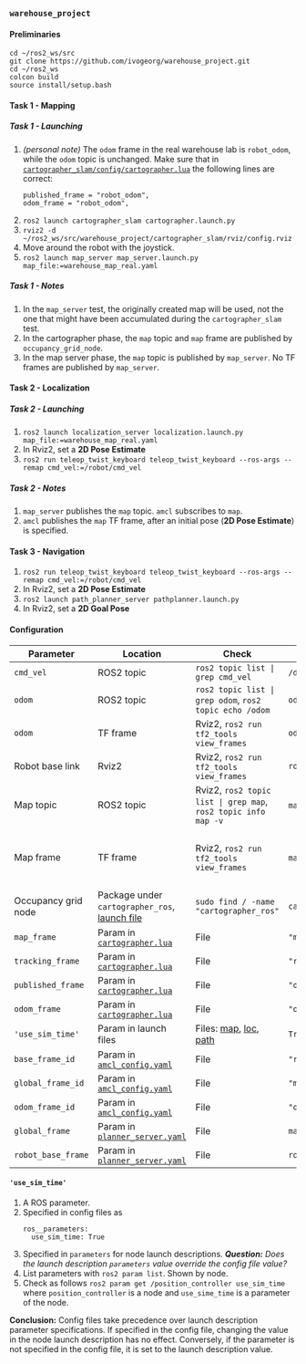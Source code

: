 ### `warehouse_project`

#### Preliminaries

```
cd ~/ros2_ws/src
git clone https://github.com/ivogeorg/warehouse_project.git
cd ~/ros2_ws
colcon build
source install/setup.bash
```  

#### Task 1 - Mapping

##### _Task 1 - Launching_

1. _(personal note)_ The `odom` frame in the real warehouse lab is `robot_odom`, while the `odom` topic is unchanged. Make sure that in [`cartographer_slam/config/cartographer.lua`](cartographer_slam/config/cartographer.lua) the following lines are correct:
   ```
   published_frame = "robot_odom",
   odom_frame = "robot_odom",
   ```
2. `ros2 launch cartographer_slam cartographer.launch.py`
3. `rviz2 -d ~/ros2_ws/src/warehouse_project/cartographer_slam/rviz/config.rviz`
4. Move around the robot with the joystick.
5. `ros2 launch map_server map_server.launch.py map_file:=warehouse_map_real.yaml`

##### _Task 1 - Notes_

1. In the `map_server` test, the originally created map will be used, not the one that might have been accumulated during the `cartographer_slam` test.
2. In the cartographer phase, the `map` topic and `map` frame are published by `occupancy_grid_node`.
3. In the map server phase, the `map` topic is published by `map_server`. No TF frames are published by `map_server`.

#### Task 2 - Localization

##### _Task 2 - Launching_

1. `ros2 launch localization_server localization.launch.py map_file:=warehouse_map_real.yaml`
2. In Rviz2, set a **2D Pose Estimate**
3. `ros2 run teleop_twist_keyboard teleop_twist_keyboard --ros-args --remap cmd_vel:=/robot/cmd_vel`

##### _Task 2 - Notes_

1. `map_server` publishes the `map` topic. `amcl` subscribes to `map`.
2. `amcl` publishes the `map` TF frame, after an initial pose (**2D Pose Estimate**) is specified.

#### Task 3 - Navigation

1. `ros2 run teleop_twist_keyboard teleop_twist_keyboard --ros-args --remap cmd_vel:=/robot/cmd_vel`
2. In Rviz2, set a **2D Pose Estimate**
3. `ros2 launch path_planner_server pathplanner.launch.py`
4. In Rviz2, set a **2D Goal Pose**

#### Configuration

| Parameter | Location | Check | Simulator | Real robot | Documentation | Notes |
| --- | --- | --- | --- | --- | --- | --- |
| `cmd_vel` | ROS2 topic | `ros2 topic list \| grep cmd_vel` | `/diffbot_base_controller/cmd_vel_unstamped` | | |
| `odom` | ROS2 topic | `ros2 topic list \| grep odom`, `ros2 topic echo /odom` | `odom` | | | |
| `odom` | TF frame | Rviz2, `ros2 run tf2_tools view_frames` | `odom` | | | |
| Robot base link | Rviz2 | Rviz2, `ros2 run tf2_tools view_frames` | `robot_base_footprint` | | | |
| Map topic | ROS2 topic | Rviz2, `ros2 topic list \| grep map`, `ros2 topic info map -v` | `map` (`cartographer_occupancy_grid_node`) | | | |
| Map frame | TF frame | Rviz2, `ros2 run tf2_tools view_frames` | `map` (`cartographer_occupancy_grid_node`) | | | Assuming the publisher of the `map` topic |
| Occupancy grid node | Package under `cartographer_ros`, [launch file](cartographer_slam/launch/cartographer.launch.py) | `sudo find / -name "cartographer_ros"` | `cartographer_occupancy_grid_node` | | | |
| `map_frame` | Param in [`cartographer.lua`](cartographer_slam/config/cartographer.lua) | File | `"map"` | `"map"` | | |
| `tracking_frame` | Param in [`cartographer.lua`](cartographer_slam/config/cartographer.lua) | File | `"robot_base_footprint"` | `"robot_base_footprint"` | | |
| `published_frame` | Param in [`cartographer.lua`](cartographer_slam/config/cartographer.lua) | File | `"odom"` | `"robot_odom"` | | |
| `odom_frame` | Param in [`cartographer.lua`](cartographer_slam/config/cartographer.lua) | File | `"odom"` | `"robot_odom"` | | |
| `'use_sim_time'` | Param in launch files | Files: [map](map_server/launch/map_server.launch.py), [loc](localization_server/launch/localization.launch.py), [path](path_planner_server/launch/pathplanner.launch.py) | `True` | `False` | | |
| `base_frame_id` | Param in [`amcl_config.yaml`](localization_server/config/amcl_config.yaml) | File | `"robot_base_footprint"` |`"robot_base_footprint"` | | | 
| `global_frame_id` | Param in [`amcl_config.yaml`](localization_server/config/amcl_config.yaml) | File | `"map"` | `"map"` | | | 
| `odom_frame_id` | Param in [`amcl_config.yaml`](localization_server/config/amcl_config.yaml) | File | `"odom"` | `"robot_odom"` | |
| `global_frame` | Param in [`planner_server.yaml`](path_planner_server/config/planner_server.yaml) | File | `map` | `map` | |
| `robot_base_frame` | Param in [`planner_server.yaml`](path_planner_server/config/planner_server.yaml) | File | `robot_base_footprint` | `robot_base_footprint` | | 


#### `'use_sim_time'`

1. A ROS parameter.
2. Specified in config files as
   ```
   ros__parameters:
     use_sim_time: True
   ```
3. Specified in `parameters` for node launch descriptions. _**Question:** Does the launch description `parameters` value override the config file value?_
4. List parameters with `ros2 param list`. Shown by node.
5. Check as follows `ros2 param get /position_controller use_sim_time` where `position_controller` is a node and `use_sime_time` is a parameter of the node.  

**Conclusion:** Config files take precedence over launch description parameter specifications. If specified in the config file, changing the value in the node launch description has no effect. Conversely, if the parameter is not specified in the config file, it is set to the launch description value.
